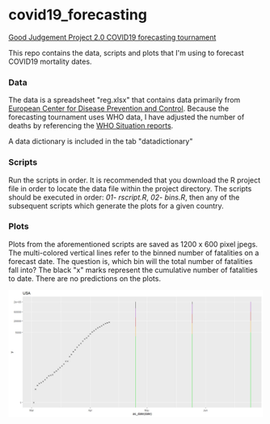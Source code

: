 # covid19_forecasting
[Good Judgement Project 2.0 COVID19 forecasting tournament](https://www.gjp2.org/)

This repo contains the data, scripts and plots that I'm using to forecast COVID19 mortality dates.

### Data
The data is a spreadsheet "reg.xlsx" that contains data primarily from [European Center for Disease Prevention and Control](https://www.ecdc.europa.eu/en/publications-data/download-todays-data-geographic-distribution-covid-19-cases-worldwide). Because the forecasting tournament uses WHO data, I have adjusted the number of deaths by referencing the [WHO Situation reports](https://www.who.int/emergencies/diseases/novel-coronavirus-2019/situation-reports/).

A data dictionary is included in the tab "datadictionary"

### Scripts
Run the scripts in order. It is recommended that you download the R project file in order to locate the data file within the project directory. The scripts should be executed in order: *01- rscript.R*, *02- bins.R*, then any of the subsequent scripts which generate the plots for a given country.

### Plots 
Plots from the aforementioned scripts are saved as 1200 x 600 pixel jpegs. The multi-colored vertical lines refer to the binned number of fatalities on a forecast date. The question is, which bin will the total number of fatalities fall into? The black "x" marks represent the cumulative number of fatalities to date. There are no predictions on the plots.

![Image description](https://raw.githubusercontent.com/blakeshurtz/covid19_forecasting/master/plots/USA.jpeg)
